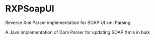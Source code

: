 # RXPSoapUI
Reverse Xml Parser implementation for SOAP UI xml Parsing

A Java implementation of Dom Parser for updating SOAP Xmls in bulk
